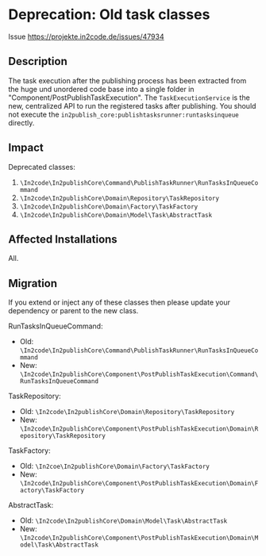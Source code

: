 # Deprecation: Old task classes

Issue https://projekte.in2code.de/issues/47934

## Description

The task execution after the publishing process has been extracted from the huge und unordered code base into a single
folder in "Component/PostPublishTaskExecution". The `TaskExecutionService` is the new, centralized API to run the
registered tasks after publishing. You should not execute the `in2publish_core:publishtasksrunner:runtasksinqueue`
directly.

## Impact

Deprecated classes:

1. `\In2code\In2publishCore\Command\PublishTaskRunner\RunTasksInQueueCommand`
1. `\In2code\In2publishCore\Domain\Repository\TaskRepository`
1. `\In2code\In2publishCore\Domain\Factory\TaskFactory`
1. `\In2code\In2publishCore\Domain\Model\Task\AbstractTask`

## Affected Installations

All.

## Migration

If you extend or inject any of these classes then please update your dependency or parent to the new class.

RunTasksInQueueCommand:
* Old: `\In2code\In2publishCore\Command\PublishTaskRunner\RunTasksInQueueCommand`
* New: `\In2code\In2publishCore\Component\PostPublishTaskExecution\Command\RunTasksInQueueCommand`

TaskRepository:
* Old: `\In2code\In2publishCore\Domain\Repository\TaskRepository`
* New: `\In2code\In2publishCore\Component\PostPublishTaskExecution\Domain\Repository\TaskRepository`

TaskFactory:
* Old: `\In2coe\In2publishCore\Domain\Factory\TaskFactory`
* New: `\In2code\In2publishCore\Component\PostPublishTaskExecution\Domain\Factory\TaskFactory`

AbstractTask:
* Old: `\In2code\In2publishCore\Domain\Model\Task\AbstractTask`
* New: `\In2code\In2publishCore\Component\PostPublishTaskExecution\Domain\Model\Task\AbstractTask`
